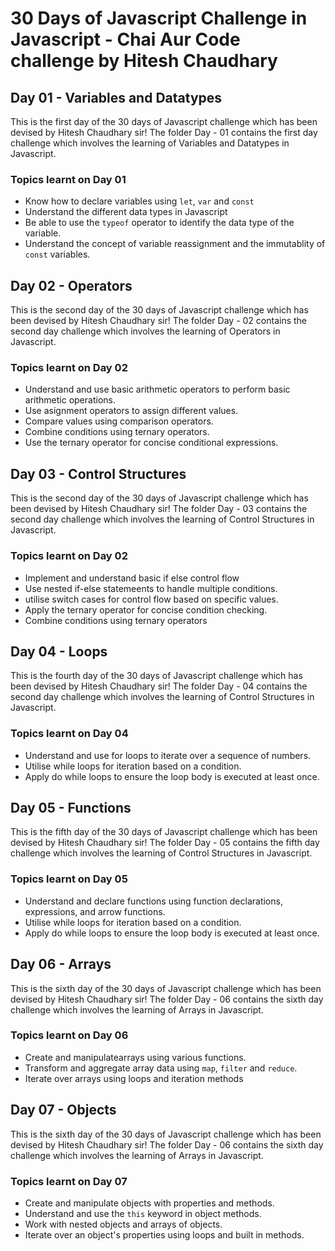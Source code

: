 # 30 Days of Javascript Challenge in Javascript - Chai Aur Code challenge by Hitesh Chaudhary

## Day 01 - Variables and Datatypes

This is the first day of the 30 days of Javascript challenge which has been devised by Hitesh Chaudhary sir! The folder Day - 01 contains the first day challenge which involves the learning of Variables and Datatypes in Javascript.

### Topics learnt on Day 01
 - Know how to declare variables using `let`, `var` and `const` 
 - Understand the different data types in Javascript
 - Be able to use the `typeof` operator to identify the data type of the variable.
 - Understand the concept of variable reassignment and the immutablity of `const` variables.


 ## Day 02 - Operators
 This is the second day of the 30 days of Javascript challenge which has been devised by Hitesh Chaudhary sir! The folder Day - 02 contains the second day challenge which involves the learning of Operators in Javascript.

 ### Topics learnt on Day 02
 - Understand and use basic arithmetic operators to perform basic arithmetic operations.
 - Use asignment operators to assign different values.
 - Compare values using comparison operators.
 - Combine conditions using ternary operators.
 - Use the ternary operator for concise conditional expressions.

 ## Day 03 - Control Structures
 This is the second day of the 30 days of Javascript challenge which has been devised by Hitesh Chaudhary sir! The folder Day - 03 contains the second day challenge which involves the learning of Control Structures in Javascript.

 ### Topics learnt on Day 02
 - Implement and understand basic if else control flow
 - Use nested if-else statemeents to handle multiple conditions.
 - utilise switch cases for control flow based on specific values.
 - Apply the ternary operator for concise condition checking.
 - Combine  conditions using ternary operators

## Day 04 - Loops
 This is the fourth day of the 30 days of Javascript challenge which has been devised by Hitesh Chaudhary sir! The folder Day - 04 contains the second day challenge which involves the learning of Control Structures in Javascript.

 ### Topics learnt on Day 04
 - Understand and use for loops to iterate over a sequence of numbers.
 - Utilise while loops for iteration based on a condition.
 - Apply do while loops to ensure the loop body is executed at least once.

## Day 05 - Functions
 This is the fifth day of the 30 days of Javascript challenge which has been devised by Hitesh Chaudhary sir! The folder Day - 05 contains the fifth day challenge which involves the learning of Control Structures in Javascript.

 ### Topics learnt on Day 05
 - Understand and declare functions using function declarations, expressions, and arrow functions.
 - Utilise while loops for iteration based on a condition.
 - Apply do while loops to ensure the loop body is executed at least once.

 ## Day 06 - Arrays
 This is the sixth day of the 30 days of Javascript challenge which has been devised by Hitesh Chaudhary sir! The folder Day - 06 contains the sixth day challenge which involves the learning of Arrays in Javascript.

 ### Topics learnt on Day 06
 - Create and manipulatearrays using various functions.
 - Transform and aggregate array data using `map`, `filter` and `reduce`.
 - Iterate over arrays using loops and iteration methods


  ## Day 07 - Objects
 This is the sixth day of the 30 days of Javascript challenge which has been devised by Hitesh Chaudhary sir! The folder Day - 06 contains the sixth day challenge which involves the learning of Arrays in Javascript.

 ### Topics learnt on Day 07
 - Create and manipulate objects with properties and methods.
 - Understand and use the `this` keyword in object methods.
 - Work with nested objects and arrays of objects.
 - Iterate over an object's properties using loops and built in methods.

